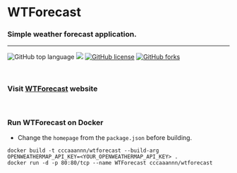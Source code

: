 # WTForecast
### Simple weather forecast application.
---
![GitHub top language](https://img.shields.io/github/languages/top/cccaaannn/wtforecast?style=flat-square) ![](https://img.shields.io/github/repo-size/cccaaannn/wtforecast?style=flat-square) [![GitHub license](https://img.shields.io/github/license/cccaaannn/wtforecast?style=flat-square)](https://github.com/cccaaannn/wtforecast/blob/master/LICENSE) [![GitHub forks](https://img.shields.io/github/forks/cccaaannn/wtforecast?style=social)](https://github.com/cccaaannn/wtforecast/network/members)

<br>

### Visit [WTForecast](https://cccaaannn.github.io/WTForecast/) website

<br>

### Run WTForecast on Docker
* Change the `homepage` from the `package.json` before building.
```shell
docker build -t cccaaannn/wtforecast --build-arg OPENWEATHERMAP_API_KEY=<YOUR_OPENWEATHERMAP_API_KEY> .
docker run -d -p 80:80/tcp --name WTForecast cccaaannn/wtforecast
```

